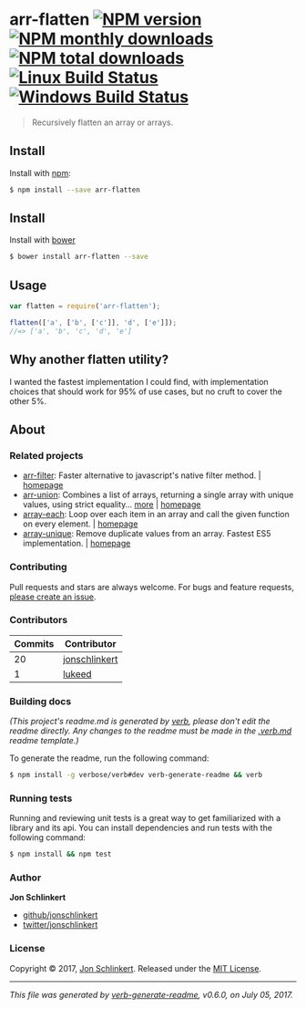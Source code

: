 # arr-flatten [![NPM version](https://img.shields.io/npm/v/arr-flatten.svg?style=flat)](https://www.npmjs.com/package/arr-flatten) [![NPM monthly downloads](https://img.shields.io/npm/dm/arr-flatten.svg?style=flat)](https://npmjs.org/package/arr-flatten) [![NPM total downloads](https://img.shields.io/npm/dt/arr-flatten.svg?style=flat)](https://npmjs.org/package/arr-flatten) [![Linux Build Status](https://img.shields.io/travis/jonschlinkert/arr-flatten.svg?style=flat&label=Travis)](https://travis-ci.org/jonschlinkert/arr-flatten) [![Windows Build Status](https://img.shields.io/appveyor/ci/jonschlinkert/arr-flatten.svg?style=flat&label=AppVeyor)](https://ci.appveyor.com/project/jonschlinkert/arr-flatten)

> Recursively flatten an array or arrays.

## Install

Install with [npm](https://www.npmjs.com/):

```sh
$ npm install --save arr-flatten
```

## Install

Install with [bower](https://bower.io/)

```sh
$ bower install arr-flatten --save
```

## Usage

```js
var flatten = require('arr-flatten');

flatten(['a', ['b', ['c']], 'd', ['e']]);
//=> ['a', 'b', 'c', 'd', 'e']
```

## Why another flatten utility?

I wanted the fastest implementation I could find, with implementation choices that should work for 95% of use cases, but no cruft to cover the other 5%.

## About

### Related projects

* [arr-filter](https://www.npmjs.com/package/arr-filter): Faster alternative to javascript's native filter method. | [homepage](https://github.com/jonschlinkert/arr-filter "Faster alternative to javascript's native filter method.")
* [arr-union](https://www.npmjs.com/package/arr-union): Combines a list of arrays, returning a single array with unique values, using strict equality… [more](https://github.com/jonschlinkert/arr-union) | [homepage](https://github.com/jonschlinkert/arr-union "Combines a list of arrays, returning a single array with unique values, using strict equality for comparisons.")
* [array-each](https://www.npmjs.com/package/array-each): Loop over each item in an array and call the given function on every element. | [homepage](https://github.com/jonschlinkert/array-each "Loop over each item in an array and call the given function on every element.")
* [array-unique](https://www.npmjs.com/package/array-unique): Remove duplicate values from an array. Fastest ES5 implementation. | [homepage](https://github.com/jonschlinkert/array-unique "Remove duplicate values from an array. Fastest ES5 implementation.")

### Contributing

Pull requests and stars are always welcome. For bugs and feature requests, [please create an issue](../../issues/new).

### Contributors

| **Commits** | **Contributor** | 
| --- | --- |
| 20 | [jonschlinkert](https://github.com/jonschlinkert) |
| 1 | [lukeed](https://github.com/lukeed) |

### Building docs

_(This project's readme.md is generated by [verb](https://github.com/verbose/verb-generate-readme), please don't edit the readme directly. Any changes to the readme must be made in the [.verb.md](.verb.md) readme template.)_

To generate the readme, run the following command:

```sh
$ npm install -g verbose/verb#dev verb-generate-readme && verb
```

### Running tests

Running and reviewing unit tests is a great way to get familiarized with a library and its api. You can install dependencies and run tests with the following command:

```sh
$ npm install && npm test
```

### Author

**Jon Schlinkert**

* [github/jonschlinkert](https://github.com/jonschlinkert)
* [twitter/jonschlinkert](https://twitter.com/jonschlinkert)

### License

Copyright © 2017, [Jon Schlinkert](https://github.com/jonschlinkert).
Released under the [MIT License](LICENSE).

***

_This file was generated by [verb-generate-readme](https://github.com/verbose/verb-generate-readme), v0.6.0, on July 05, 2017._